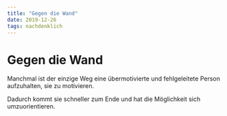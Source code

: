 ```yaml
---
title: "Gegen die Wand"
date: 2019-12-26
tags: nachdenklich
---
```

# Gegen die Wand

Manchmal ist der einzige Weg eine übermotivierte und fehlgeleitete Person aufzuhalten, sie zu motivieren.

Dadurch kommt sie schneller zum Ende und hat die Möglichkeit sich umzuorientieren.
